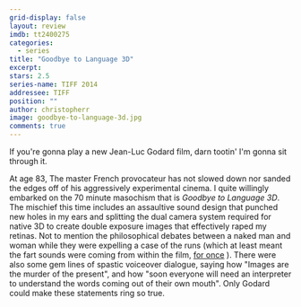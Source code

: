 ```yaml
---
grid-display: false
layout: review
imdb: tt2400275
categories: 
  - series
title: "Goodbye to Language 3D"
excerpt: 
stars: 2.5
series-name: TIFF 2014
addressee: TIFF
position: ""
author: christopherr
image: goodbye-to-language-3d.jpg
comments: true
---
```


<p>If you're gonna play a new Jean-Luc Godard film, darn tootin' I'm gonna sit through it.</p>

<p>At age 83, The master French provocateur has not slowed down nor sanded the edges off of his aggressively experimental cinema. I quite willingly embarked on the 70 minute masochism that is <em>Goodbye to Language 3D</em>. The mischief this time includes an assaultive sound design that punched new holes in my ears and splitting the dual camera system required for native 3D to create double exposure images that effectively raped my retinas. Not to mention the philosophical debates between a naked man and woman while they were expelling a case of the runs (which at least meant the fart sounds were coming from within the film, <a href="#sunshine-superman">for once</a> ). There were also some gem lines of spastic voiceover dialogue, saying how "Images are the murder of the present", and how "soon everyone will need an interpreter to understand the words coming out of their own mouth". Only Godard could make these statements ring so true.</p>